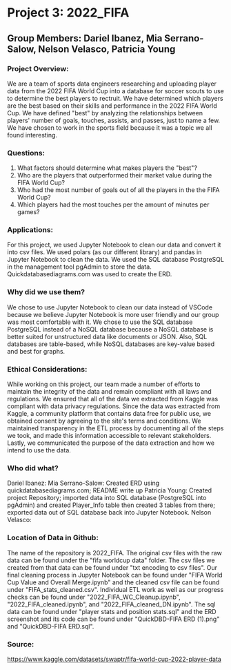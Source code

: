 # Project 3: 2022_FIFA
## Group Members: Dariel Ibanez, Mia Serrano-Salow, Nelson Velasco, Patricia Young

### Project Overview:
We are a team of sports data engineers researching and uploading player data from the 2022 FIFA World Cup into a database for soccer scouts to use to determine the best players to rectruit. We have determined which players are the best based on their skills and performance in the 2022 FIFA World Cup. We have defined "best" by analyzing the relationships between players' number of goals, touches, assists, and passes, just to name a few. We have chosen to work in the sports field because it was a topic we all found interesting. 

### Questions:
1. What factors should determine what makes players the "best"?
2. Who are the players that outperformed their market value during the FIFA World Cup?
3. Who had the most number of goals out of all the players in the the FIFA World Cup?
4. Which players had the most touches per the amount of minutes per games?

### Applications:
For this project, we used Jupyter Notebook to clean our data and convert it into csv files. We used polars (as our different library) and pandas in Jupyter Notebook to clean the data. We used the SQL database PostgreSQL in the management tool pgAdmin to store the data. Quickdatabasediagrams.com was used to create the ERD. 

### Why did we use them?
We chose to use Jupyter Notebook to clean our data instead of VSCode because we believe Jupyter Notebook is more user friendly and our group was most comfortable with it. We chose to use the SQL database PostgreSQL instead of a NoSQL database because a NoSQL database is better suited for unstructured data like documents or JSON. Also, SQL databases are table-based, while NoSQL databases are key-value based and best for graphs.

### Ethical Considerations:
While working on this project, our team made a number of efforts to maintain the integrity of the data and remain compliant with all laws and regulations. We ensured that all of the data we extracted from Kaggle was compliant with data privacy regulations. Since the data was extracted from Kaggle, a community platform that contains data free for public use, we obtained consent by agreeing to the site's terms and conditions. We maintained transparency in the ETL process by documenting all of the steps we took, and made this information accessible to relevant stakeholders. Lastly, we communicated the purpose of the data extraction and how we intend to use the data. 

### Who did what?
Dariel Ibanez: 
Mia Serrano-Salow: Created ERD using quickdatabasediagrams.com; README write up
Patricia Young: Created project Repository; imported data into SQL database (PostgreSQL into pgAdmin) and created Player_Info table then created 3 tables from there; exported data out of SQL database back into Jupyter Notebook.
Nelson Velasco:

### Location of Data in Github:
The name of the repository is 2022_FIFA. The original csv files with the raw data can be found under the "fifa worldcup data" folder. The csv files we created from that data can be found under "txt encoding to csv files". Our final cleaning process in Jupyter Notebook can be found under "FIFA World Cup Value and Overall Merge.ipynb" and the cleaned csv file can be found under "FIFA_stats_cleaned.csv". Individual ETL work as well as our progress checks can be found under "2022_FIFA_WC_Cleanup.ipynb", "2022_FIFA_cleaned.ipynb", and "2022_FIFA_cleaned_DN.ipynb". The sql data can be found under "player stats and position stats.sql" and the ERD screenshot and its code can be found under "QuickDBD-FIFA ERD (1).png" and "QuickDBD-FIFA ERD.sql".

### Source:
https://www.kaggle.com/datasets/swaptr/fifa-world-cup-2022-player-data
